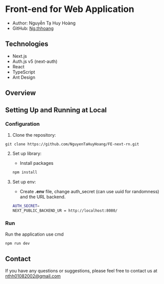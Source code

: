 # Front-end for Web Application
- Author: Nguyễn Tạ Huy Hoàng
- GitHub: [Ng.thhoang](https://github.com/NguyenTaHuyHoang)
  
## Technologies
- Next.js
- Auth.js v5 (next-auth)
- React
- TypeScript
- Ant Design

## Overview

## Setting Up and Running at Local
### Configuration
1. Clone the repository:
```
git clone https://github.com/NguyenTaHuyHoang/FE-next-rn.git
```

2. Set up library:
    - Install packages
    ```bash
    npm install
    ```

3. Set up env:
    - Create **.env** file, change auth_secret (can use uuid for randomness) and the URL backend.
   ```bash
   AUTH_SECRET=
   NEXT_PUBLIC_BACKEND_UR = http://localhost:8080/
   ```
### Run
Run the application use cmd
```bash
npm run dev
```
## Contact
If you have any questions or suggestions, please feel free to contact us at nthh01082002@gmail.com
